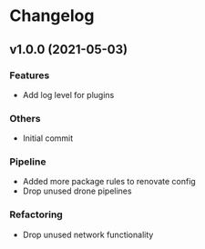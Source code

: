 # Changelog

## v1.0.0 (2021-05-03)

### Features

- Add log level for plugins

### Others

- Initial commit

### Pipeline

- Added more package rules to renovate config
- Drop unused drone pipelines

### Refactoring

- Drop unused network functionality


